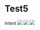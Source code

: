 # Test5
Intent
![](http://gwjyhs.com/t6/702/1556722690x1822614256.png)
![](http://gwjyhs.com/t6/702/1556722715x2728294061.png)
![](http://gwjyhs.com/t6/702/1556722735x1822614106.png)

